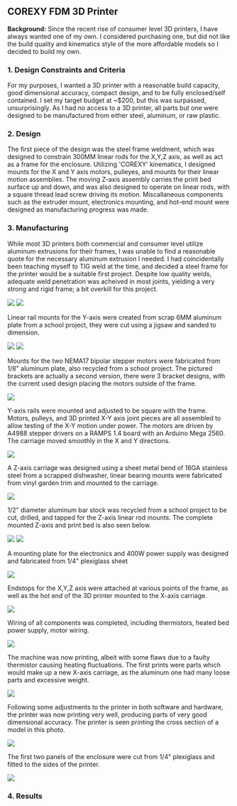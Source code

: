 ## COREXY FDM 3D Printer

**Background:** Since the recent rise of consumer level 3D printers, I have always wanted one of my own. I considered purchasing one, but did not like the build quality and kinematics style of the more affordable models so I decided to build my own.

### 1. Design Constraints and Criteria

For my purposes, I wanted a 3D printer with a reasonable build capacity, good dimensional accuracy, compact design, and to be fully enclosed/self contained. I set my target budget at ~$200, but this was surpassed, unsurprisingly. As I had no access to a 3D printer, all parts but one were designed to be manufactured from either steel, aluminum, or raw plastic.

### 2. Design

The first piece of the design was the steel frame weldment, which was designed to constrain 300MM linear rods for the X,Y,Z axis, as well as act as a frame for the enclosure. Utilizing 'COREXY' kinematics, I designed mounts for the X and Y axis motors, pulleyes, and mounts for their linear motion assemblies. The moving Z-axis assembly carries the print bed surface up and down, and was also designed to operate on linear rods, with a square thread lead screw driving its motion. Miscallaneous components such as the extruder mount, electronics mounting, and hot-end mount were designed as manufacturing progress was made.

### 3. Manufacturing

While most 3D printers both commercial and consumer level utilize aluminum extrusions for their frames, I was unable to find a reasonable quote for the necessary aluminum extrusion I needed. I had coincidentally been teaching myself to TIG weld at the time, and decided a steel frame for the printer would be a suitable first project. Despite low quality welds, adequate weld penetration was acheived in most joints, yielding a very strong and rigid frame; a bit overkill for this project.

<img src="images/IMG_1154.JPG?raw=true"/>

<img src="images/IMG_1156.jpg?raw=true"/>

Linear rail mounts for the Y-axis were created from scrap 6MM aluminum plate from a school project, they were cut using a jigsaw and sanded to dimension.

<img src="images/IMG_2645.JPG?raw=true"/>

<img src="images/IMG_2651.JPG?raw=true"/>

Mounts for the two NEMA17 bipolar stepper motors were fabricated from 1/8" aluminum plate, also recycled from a school project. The pictured brackets are actually a second version, there were 3 bracket designs, with the current used design placing the motors outside of the frame.

<img src="images/IMG_3028.JPG?raw=true"/>

Y-axis rails were mounted and adjusted to be square with the frame. Motors, pulleys, and 3D printed X-Y axis joint pieces are all assembled to allow testing of the X-Y motion under power. The motors are driven by A4988 stepper drivers on a RAMPS 1.4 board with an Arduino Mega 2560. The carriage moved smoothly in the X and Y directions.

<img src="images/IMG_3516.JPG?raw=true"/>

A Z-axis carriage was designed using a sheet metal bend of 16GA stainless steel from a scrapped dishwasher, linear bearing mounts were fabricated from vinyl garden trim and mounted to the carriage.

<img src="images/IMG_3334.JPG?raw=true"/>

1/2" diameter aluminum bar stock was recycled from a school project to be cut, drilled, and tapped for the Z-axis linear rod mounts. The complete mounted Z-axis and print bed is also seen below.

<img src="images/IMG_3352.JPG?raw=true"/>

<img src="images/IMG_3362.JPG?raw=true"/>

A mounting plate for the electronics and 400W power supply was designed and fabricated from 1/4" plexiglass sheet

<img src="images/IMG_3378.JPG?raw=true"/>

Endstops for the X,Y,Z axis were attached at various points of the frame, as well as the hot end of the 3D printer mounted to the X-axis carriage.

<img src="images/IMG_3377.JPG?raw=true"/>

Wiring of all components was completed, including thermistors, heated bed power supply, motor wiring.

<img src="images/IMG_3411.JPG?raw=true"/>

The machine was now printing, albeit with some flaws due to a faulty thermistor causing heating fluctuations. The first prints were parts which would make up a new X-axis carriage, as the aluminum one had many loose parts and excessive weight.

<img src="images/IMG_3459.JPG?raw=true"/>

Following some adjustments to the printer in both software and hardware, the printer was now printing very well, producing parts of very good dimensional accuracy. The printer is seen printing the cross section of a model in this photo.

<img src="images/IMG_3517.JPG?raw=true"/>

The first two panels of the enclosure were cut from 1/4" plexiglass and fitted to the sides of the printer.

<img src="images/IMG_3476.JPG?raw=true"/>



### 4. Results

